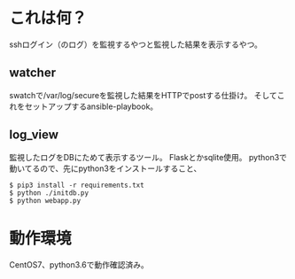 # これは何？
sshログイン（のログ）を監視するやつと監視した結果を表示するやつ。

## watcher
swatchで/var/log/secureを監視した結果をHTTPでpostする仕掛け。
そしてこれをセットアップするansible-playbook。

## log_view
監視したログをDBにためて表示するツール。
Flaskとかsqlite使用。
python3で動いてるので、先にpython3をインストールすること、
```commandline
$ pip3 install -r requirements.txt
$ python ./initdb.py
$ python webapp.py
```

# 動作環境
CentOS7、python3.6で動作確認済み。

